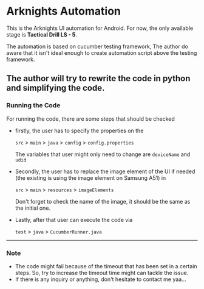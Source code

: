 # Arknights Automation
This is the Arknights UI automation for Android. For now, the only available stage is **Tactical Drill LS - 5**. 

The automation is based on cucumber testing framework, The author do aware that it isn't ideal enough to create 
automation script above the testing framework. 

The author will try to rewrite the code in python
and simplifying the code. 
---
### Running the Code
For running the code, there are some steps that should be checked

- firstly, the user has to specify the properties on the 

    `src` > `main` > `java` > `config` > `config.properties`
    
    The variables that user might only need to change are
    `deviceName` and `udid`
    
- Secondly, the user has to replace the image element of the UI if needed (the existing is using the image element on Samsung A51) in

    `src` > `main` > `resources` > `imageElements`

    Don't forget to check the name of the image, it should be the same as the initial one.

- Lastly, after that user can execute the code via 

    `test` > `java` > `CucumberRunner.java`
---
### Note

- The code might fail because of the timeout that has been set in a certain steps. So, try to increase the timeout time
might can tackle the issue.
- If there is any inquiry or anything, don't hesitate to contact me yaa...
